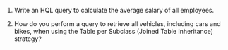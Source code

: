 1. Write an HQL query to calculate the average salary of all employees.

2. How do you perform a query to retrieve all vehicles, including cars and bikes, when using the Table per Subclass (Joined Table Inheritance) strategy?
